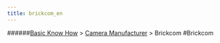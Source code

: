 ```yaml
---
title: brickcom_en
---
```

######[Basic Know How](/restreamer/wiki/basic_know_how.html) > [Camera Manufacturer](/restreamer/wiki/cameramanufacturer_en.html) > Brickcom
#Brickcom
